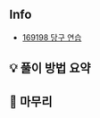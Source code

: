 ## Info
- [169198 당구 연습](https://school.programmers.co.kr/learn/courses/30/lessons/169198)

## 💡 풀이 방법 요약
 

## 🙂 마무리

